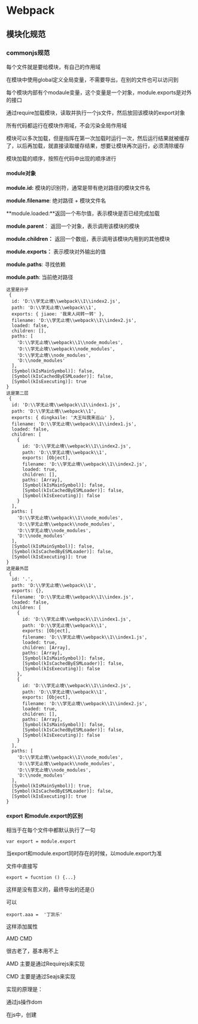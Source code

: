 # Webpack

## 模块化规范

### commonjs规范

每个文件就是要给模块，有自己的作用域

在模块中使用global定义全局变量，不需要导出，在别的文件也可以访问到

每个模块内部有个modaule变量，这个变量是一个对象，module.exports是对外的接口

通过require加载模块，读取并执行一个js文件，然后放回该模块的export对象

所有代码都运行在模块作用域，不会污染全局作用域

模块可以多次加载，但是指挥在第一次加载时运行一次，然后运行结果就被缓存了，以后再加载，就直接读取缓存结果，想要让模块再次运行，必须清除缓存

模块加载的顺序，按照在代码中出现的顺序进行



#### module对象

**module.id:**  模块的识别符，通常是带有绝对路径的模块文件名

**module.filename**: 绝对路径 + 模块文件名

**module.loaded:**返回一个布尔值，表示模块是否已经完成加载

**module.parent**： 返回一个对象，表示调用该模块的模块

**module.children：** 返回一个数组，表示调用该模块内用到的其他模块

**module.exports：** 表示模块对外输出的值

**module.paths**: 寻找依赖

**module.path**: 当前绝对路径



```
这里是孙子
 {
  id: 'D:\\学无止境\\webpack\\1\\index2.js',
  path: 'D:\\学无止境\\webpack\\1',
  exports: { jiaoe: '我来人间转一转' },
  filename: 'D:\\学无止境\\webpack\\1\\index2.js',
  loaded: false,
  children: [],
  paths: [
    'D:\\学无止境\\webpack\\1\\node_modules',
    'D:\\学无止境\\webpack\\node_modules',
    'D:\\学无止境\\node_modules',
    'D:\\node_modules'
  ],
  [Symbol(kIsMainSymbol)]: false,
  [Symbol(kIsCachedByESMLoader)]: false,
  [Symbol(kIsExecuting)]: true
}
这是第二层
 {
  id: 'D:\\学无止境\\webpack\\1\\index1.js',
  path: 'D:\\学无止境\\webpack\\1',
  exports: { dingkaile: '大王叫我来巡山' },
  filename: 'D:\\学无止境\\webpack\\1\\index1.js',
  loaded: false,
  children: [
    {
      id: 'D:\\学无止境\\webpack\\1\\index2.js',
      path: 'D:\\学无止境\\webpack\\1',
      exports: [Object],
      filename: 'D:\\学无止境\\webpack\\1\\index2.js',
      loaded: true,
      children: [],
      paths: [Array],
      [Symbol(kIsMainSymbol)]: false,
      [Symbol(kIsCachedByESMLoader)]: false,
      [Symbol(kIsExecuting)]: false
    }
  ],
  paths: [
    'D:\\学无止境\\webpack\\1\\node_modules',
    'D:\\学无止境\\webpack\\node_modules',
    'D:\\学无止境\\node_modules',
    'D:\\node_modules'
  ],
  [Symbol(kIsMainSymbol)]: false,
  [Symbol(kIsCachedByESMLoader)]: false,
  [Symbol(kIsExecuting)]: true
}
这是最外层
 {
  id: '.',
  path: 'D:\\学无止境\\webpack\\1',
  exports: {},
  filename: 'D:\\学无止境\\webpack\\1\\index.js',
  loaded: false,
  children: [
    {
      id: 'D:\\学无止境\\webpack\\1\\index1.js',
      path: 'D:\\学无止境\\webpack\\1',
      exports: [Object],
      filename: 'D:\\学无止境\\webpack\\1\\index1.js',
      loaded: true,
      children: [Array],
      paths: [Array],
      [Symbol(kIsMainSymbol)]: false,
      [Symbol(kIsCachedByESMLoader)]: false,
      [Symbol(kIsExecuting)]: false
    },
    {
      id: 'D:\\学无止境\\webpack\\1\\index2.js',
      path: 'D:\\学无止境\\webpack\\1',
      exports: [Object],
      filename: 'D:\\学无止境\\webpack\\1\\index2.js',
      loaded: true,
      children: [],
      paths: [Array],
      [Symbol(kIsMainSymbol)]: false,
      [Symbol(kIsCachedByESMLoader)]: false,
      [Symbol(kIsExecuting)]: false
    }
  ],
  paths: [
    'D:\\学无止境\\webpack\\1\\node_modules',
    'D:\\学无止境\\webpack\\node_modules',
    'D:\\学无止境\\node_modules',
    'D:\\node_modules'
  ],
  [Symbol(kIsMainSymbol)]: true,
  [Symbol(kIsCachedByESMLoader)]: false,
  [Symbol(kIsExecuting)]: true
}
```



#### export 和module.export的区别

相当于在每个文件中都默认执行了一句

```
var export = module.export
```

当export和module.export同时存在的时候，以module.export为准



文件中直接写

```
export = fucntion () {...}
```

这样是没有意义的，最终导出的还是{}

可以

```
export.aaa =  '丁凯乐'
```

这样添加属性





AMD CMD

很古老了，基本用不上

AMD 主要是通过Requirejs来实现

CMD 主要是通过Seajs来实现



实现的原理是： 

通过js操作dom

在js中，创建<script/>标签，然后把标签中的src改成所需要的地址，这样就实现了动态创建标签，动态加载模块







### UMD

是一种思想，就是一种兼容commonjs, AMD. CMD的兼容写法

一般开发node包都是选择UMD规范





### es6 module

默认开启严格模式

import的属性是只读的，类似于const声明 了一个接收变量，虽然不能改变它的引用，但是可以改里面的属性

export和import必须位于模块顶级，不能位于作用域内，例如if语句当中



在nodejs中，要是想用ES6 module的形式加载文件，那么模块文件需要以.mjs后缀名结尾。

NodeJs中遇到.mjs文件，就认为它是一个ES6模块，默认启用严格模式，不必在每个文件顶部指定“use strict"

[Module 的语法 - ECMAScript 6入门](https://es6.ruanyifeng.com/#docs/module)



### ES6module和Commonjs的区别

CommonJs模块输出的是一个值的拷贝，ES6模块输出的是值的引用

CommonJs模块运行时加载，ES6模块是编译时输出接口；所以ES6必须是写死的，而CommonJs的文件名可以是一个变量。可以动态确定资源路径

CommonJs模块的require()是同步加载模块，ES6模块的imoprt命令是异步加载，有一个独立的模块依赖的解析阶段



## Webpack打包流程

**输入：** 从文件系统读入代码文件

**模块处理：** 模块递归处理，调用loader转义Module内容，并将结果转换为AST，从中分析出模块依赖关系，进一步递归调用模块处理过程， 直到所有依赖文件都处理完毕

**后处理：** 所有模块递归处理完毕后，开始执行后处理，包括模块合并、注入运行时、产物优化等、最终输出Chunk集合

**输出：** 将Chunk写出到外部文件系统



## Npx命令

npm只能管理包的依赖， npx则可以快捷的运用包中的命令行工具和其他可执行文件，让项目内部安装的模块用起来更方便

比方说

```
npx create-react-app dingkailetest
```

首先寻找本地的create-react-app版本，有则使用

没有找到，就会直接下载最新版本放在缓存里，下载完成后执行

使用完成后将缓存完全清除，不会在本机或者项目留下任何东西

这样就不会污染本机，永远使用最新版本的dependency



### 总结

方便的执行可执行依赖

可以无需安装，直接执行，并且自动删除，避免造成依赖污染

可以指定版本执行

## 安装依赖的位置

npm install xxx --save 生产环境依赖

例如： react   react-dom   redux   lodashasa



npm install xxx  --save-dev  开发依赖

例如 webpack   dev-server   eslint



